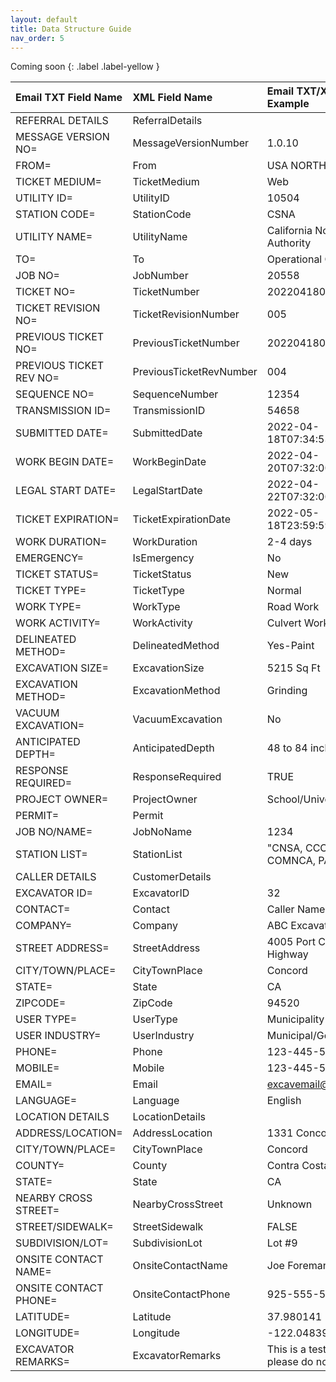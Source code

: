 ```yaml
---
layout: default
title: Data Structure Guide
nav_order: 5
---
```

Coming soon
{: .label .label-yellow }

| Email TXT Field Name | XML Field Name | Email TXT/XML Example |
|:---------------------|:---------------|:----------------------|
|REFERRAL DETAILS|ReferralDetails||
|MESSAGE VERSION NO=|MessageVersionNumber|1.0.10|
|FROM=|From|USA NORTH 811|
|TICKET MEDIUM=|TicketMedium|Web|
|UTILITY ID=|UtilityID|10504|
|STATION CODE=|StationCode|CSNA|
|UTILITY NAME=|UtilityName|California North State Authority|
|TO=|To|Operational Contact|
|JOB NO=|JobNumber|20558|
|TICKET NO=|TicketNumber|2022041800012|
|TICKET REVISION NO=|TicketRevisionNumber|005|
|PREVIOUS TICKET NO=|PreviousTicketNumber|2022041800012|
|PREVIOUS TICKET REV NO=|PreviousTicketRevNumber|004|
|SEQUENCE NO=|SequenceNumber|12354|
|TRANSMISSION ID=|TransmissionID|54658|
|SUBMITTED DATE=|SubmittedDate|2022-04-18T07:34:53-07:00|
|WORK BEGIN DATE=|WorkBeginDate|2022-04-20T07:32:00-07:00|
|LEGAL START DATE=|LegalStartDate|2022-04-22T07:32:00-07:00|
|TICKET EXPIRATION=|TicketExpirationDate|2022-05-18T23:59:59-07:00|
|WORK DURATION=|WorkDuration|2-4 days|
|EMERGENCY=|IsEmergency|No|
|TICKET STATUS=|TicketStatus|New|
|TICKET TYPE=|TicketType|Normal|
|WORK TYPE=|WorkType|Road Work|
|WORK ACTIVITY=|WorkActivity|Culvert Work|
|DELINEATED METHOD=|DelineatedMethod|Yes-Paint|
|EXCAVATION SIZE=|ExcavationSize|5215 Sq Ft|
|EXCAVATION METHOD=|ExcavationMethod|Grinding|
|VACUUM EXCAVATION=|VacuumExcavation|No|
|ANTICIPATED DEPTH=|AnticipatedDepth|48 to 84 inches|
|RESPONSE REQUIRED=|ResponseRequired|TRUE|
|PROJECT OWNER=|ProjectOwner|School/University|
|PERMIT=|Permit||
|JOB NO/NAME=|JobNoName|1234|
|STATION LIST=|StationList|"CNSA, CCOWTR, COMNCA, PACBEL"|
|CALLER DETAILS  |CustomerDetails|
|EXCAVATOR ID=|ExcavatorID|32|
|CONTACT=|Contact|Caller Name|
|COMPANY=|Company|ABC Excavation|
|STREET ADDRESS=|StreetAddress|4005 Port Chicago Highway|
|CITY/TOWN/PLACE=|CityTownPlace|Concord|
|STATE=|State|CA|
|ZIPCODE=|ZipCode|94520|
|USER TYPE=|UserType|Municipality|
|USER INDUSTRY=|UserIndustry|Municipal/Govt|
|PHONE=|Phone|123-445-5656|
|MOBILE=|Mobile|123-445-5657|
|EMAIL=|Email|excavemail@gmail.com|
|LANGUAGE=|Language|English|
|LOCATION DETAILS|LocationDetails||
|ADDRESS/LOCATION=|AddressLocation|1331 Concord Ave|
|CITY/TOWN/PLACE=|CityTownPlace|Concord|
|COUNTY=|County|Contra Costa|
|STATE=|State|CA|
|NEARBY CROSS STREET=|NearbyCrossStreet|Unknown|
|STREET/SIDEWALK=|StreetSidewalk|FALSE|
|SUBDIVISION/LOT=|SubdivisionLot|Lot #9|
|ONSITE CONTACT NAME=|OnsiteContactName|Joe Foreman|
|ONSITE CONTACT PHONE=|OnsiteContactPhone|925-555-5551|
|LATITUDE=|Latitude|37.980141|
|LONGITUDE=|Longitude|-122.048395|
|EXCAVATOR REMARKS=|ExcavatorRemarks|This is a test ticket please do not process|
                                                                                                                                       